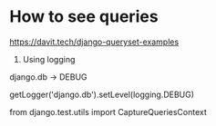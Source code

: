 # How to see queries

https://davit.tech/django-queryset-examples


1. Using logging

django.db -> DEBUG


getLogger('django.db').setLevel(logging.DEBUG)


from django.test.utils import CaptureQueriesContext

